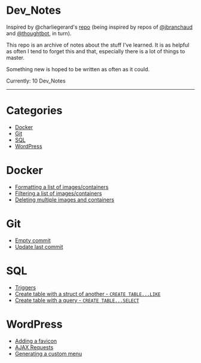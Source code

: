 # Dev_Notes

Inspired by @charliegerard's [repo](https://github.com/charliegerard/dev-notes) (being inspired by repos of [@jbranchaud](https://github.com/jbranchaud/til) and [@thoughtbot](https://github.com/thoughtbot/til), in turn).

This repo is an archive of notes about the stuff I've learned.
It is as helpful as often I tend to forget this and that, especially there is a lot of things to master.

Something new is hoped to be written as often as it could.

Currently: 10 Dev_Notes

---

# Categories

* [Docker](#docker)
* [Git](#git)
* [SQL](#sql)
* [WordPress](#wordpress)

# Docker

* [Formatting a list of images/containers](docker/formatting-images-containers-list.md)
* [Filtering a list of images/containers](docker/filtering-images-containers-list.md)
* [Deleting multiple images and containers](docker/deleting-images-containers.md)

# Git

* [Empty commit](git/empty-commit.md)
* [Update last commit](git/update-last-commit.md)

# SQL

* [Triggers](sql/triggers.md)
* [Create table with a struct of another - `CREATE TABLE...LIKE`](sql/create-table-like-another.md)
* [Create table with a query - `CREATE TABLE...SELECT`](sql/create-table-with-query.md)

# WordPress

* [Adding a favicon](wordpress/adding-favicon.md)
* [AJAX Requests](wordpress/ajax-requests.md)
* [Generating a custom menu](wordpress/generating-custom-menu.md)
